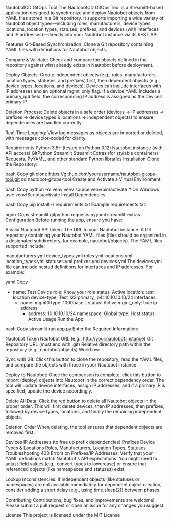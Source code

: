 NautobotCD GitOps Tool
The NautobotCD GitOps Tool is a Streamlit-based application designed to synchronize and deploy Nautobot objects from YAML files stored in a Git repository. It supports importing a wide variety of Nautobot object types—including roles, manufacturers, device types, locations, location types, statuses, prefixes, and devices (with interfaces and IP addresses)—directly into your Nautobot instance via its REST API.

Features
Git-Based Synchronization:
Clone a Git repository containing YAML files with definitions for Nautobot objects.

Compare & Validate:
Check and compare the objects defined in the repository against what already exists in Nautobot before deployment.

Deploy Objects:
Create independent objects (e.g., roles, manufacturers, location types, statuses, and prefixes) first, then dependent objects (e.g., device types, locations, and devices).
Devices can include interfaces with IP addresses and an optional mgmt_only flag. If a device YAML includes a primary_ip4 field, the corresponding IP address is assigned as the device’s primary IP.

Deletion Process:
Delete objects in a safe order (devices → IP addresses → prefixes → device types & locations → independent objects) to ensure dependencies are handled correctly.

Real-Time Logging:
View log messages as objects are imported or deleted, with messages color-coded for clarity.

Requirements
Python 3.8+ (tested on Python 3.12)
Nautobot instance (with API access)
GitPython
Streamlit
Streamlit Extras (for stylable containers)
Requests, PyYAML, and other standard Python libraries
Installation
Clone the Repository:

bash
Copy
git clone https://github.com/yourusername/nautobot-gitops-tool.git
cd nautobot-gitops-tool
Create and Activate a Virtual Environment:

bash
Copy
python -m venv venv
source venv/bin/activate  # On Windows use: venv\Scripts\activate
Install Dependencies:

bash
Copy
pip install -r requirements.txt
Example requirements.txt:

nginx
Copy
streamlit
gitpython
requests
pyyaml
streamlit-extras
Configuration
Before running the app, ensure you have:

A valid Nautobot API token.
The URL to your Nautobot instance.
A Git repository containing your Nautobot YAML files (files should be organized in a designated subdirectory, for example, nautobot/objects).
The YAML files supported include:

manufacturers.yml
device_types.yml
roles.yml
locations.yml
location_types.yml
statuses.yml
prefixes.yml
devices.yml
The devices.yml file can include nested definitions for interfaces and IP addresses. For example:

yaml
Copy
- name: Test Device
  role: Know your role
  status: Active
  location: test location
  device-type: Test 123
  primary_ip4: 10.10.10.10/24
  interfaces:
    - name: mgmt0
      type: 1000base-t
      status: Active
      mgmt_only: true
      ip-address:
        - address: 10.10.10.10/24
          namespace: Global
          type: Host
          status: Active
Usage
Run the App:

bash
Copy
streamlit run app.py
Enter the Required Information:

Nautobot Token
Nautobot URL (e.g., http://your.nautobot.instance)
Git Repository URL (must end with .git)
Relative directory path within the repository (e.g., nautobot/objects)
Workflow:

Sync with Git:
Click this button to clone the repository, read the YAML files, and compare the objects with those in your Nautobot instance.

Deploy to Nautobot:
Once the comparison is complete, click this button to import (deploy) objects into Nautobot in the correct dependency order.
The tool will update device interfaces, assign IP addresses, and if a primary IP is specified, update the device accordingly.

Delete All Data:
Click the red button to delete all Nautobot objects in the proper order. This will first delete devices, then IP addresses, then prefixes, followed by device types, locations, and finally the remaining independent objects.

Deletion Order
When deleting, the tool ensures that dependent objects are removed first:

Devices
IP Addresses (to free up prefix dependencies)
Prefixes
Device Types & Locations
Roles, Manufacturers, Location Types, Statuses
Troubleshooting
400 Errors on Prefixes/IP Addresses:
Verify that your YAML definitions match Nautobot's API expectations. You might need to adjust field values (e.g., convert types to lowercase) or ensure that referenced objects (like namespaces and statuses) exist.

Lookup Inconsistencies:
If independent objects (like statuses or namespaces) are not available immediately for dependent object creation, consider adding a short delay (e.g., using time.sleep(2)) between phases.

Contributing
Contributions, bug fixes, and improvements are welcome! Please submit a pull request or open an issue for any changes you suggest.

License
This project is licensed under the MIT License
